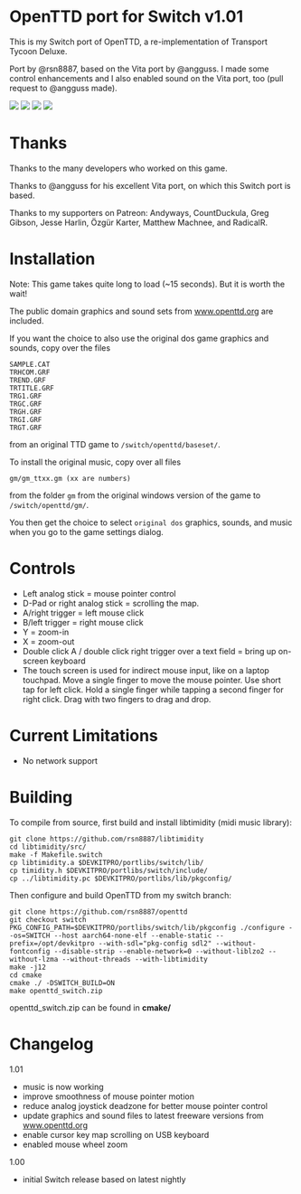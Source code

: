 # OpenTTD port for Switch v1.01

This is my Switch port of OpenTTD, a re-implementation of Transport Tycoon Deluxe.

Port by @rsn8887, based on the Vita port by @angguss. I made some control enhancements and I also enabled sound on the Vita port, too (pull request to @angguss made).

![](https://i.postimg.cc/6QkN6fLY/openttd-1.jpg)
![](https://i.postimg.cc/xCLVXN6Y/openttd-2.jpg)
![](https://i.postimg.cc/xj5zkCZv/openttd-3.jpg)
![](https://i.postimg.cc/MTvpv6fD/2019030504002300-17-F7-D349-D6-A1508-C316-B144-FC19-A67-A7.jpg)

# Thanks

Thanks to the many developers who worked on this game.

Thanks to @angguss for his excellent Vita port, on which this Switch port is based.

Thanks to my supporters on Patreon: Andyways, CountDuckula, Greg Gibson, Jesse Harlin, Özgür Karter, Matthew Machnee, and RadicalR.

# Installation

Note: This game takes quite long to load (~15 seconds). But it is worth the wait!

The public domain graphics and sound sets from www.openttd.org are included.

If you want the choice to also use the original dos game graphics and sounds, copy over the files 
```
SAMPLE.CAT 
TRHCOM.GRF
TREND.GRF
TRTITLE.GRF
TRG1.GRF
TRGC.GRF
TRGH.GRF
TRGI.GRF
TRGT.GRF
```
from an original TTD game to `/switch/openttd/baseset/`.

To install the original music, copy over all files 
```
gm/gm_ttxx.gm (xx are numbers)
```

from the folder `gm` from the original windows version of the game to `/switch/openttd/gm/`.  

You then get the choice to select `original dos` graphics, sounds, and music when you go to the game settings dialog.

# Controls

 - Left analog stick = mouse pointer control 
 - D-Pad or right analog stick = scrolling the map. 
 - A/right trigger = left mouse click 
 - B/left trigger = right mouse click 
 - Y = zoom-in 
 - X = zoom-out 
 - Double click A / double click right trigger over a text field = bring up on-screen keyboard
 - The touch screen is used for indirect mouse input, like on a laptop touchpad. Move a single finger to move the mouse pointer. Use short tap for left click. Hold a single finger while tapping a second finger for right click. Drag with two fingers to drag and drop.

# Current Limitations

 - No network support

# Building

To compile from source, first build and install libtimidity (midi music library):
```
git clone https://github.com/rsn8887/libtimidity
cd libtimidity/src/
make -f Makefile.switch
cp libtimidity.a $DEVKITPRO/portlibs/switch/lib/
cp timidity.h $DEVKITPRO/portlibs/switch/include/
cp ../libtimidity.pc $DEVKITPRO/portlibs/lib/pkgconfig/
```

Then configure and build OpenTTD from my switch branch:
```
git clone https://github.com/rsn8887/openttd
git checkout switch
PKG_CONFIG_PATH=$DEVKITPRO/portlibs/switch/lib/pkgconfig ./configure --os=SWITCH --host aarch64-none-elf --enable-static --prefix=/opt/devkitpro --with-sdl="pkg-config sdl2" --without-fontconfig --disable-strip --enable-network=0 --without-liblzo2 --without-lzma --without-threads --with-libtimidity
make -j12
cd cmake
cmake ./ -DSWITCH_BUILD=ON
make openttd_switch.zip
```

openttd_switch.zip can be found in __cmake/__


# Changelog

1.01

- music is now working
- improve smoothness of mouse pointer motion
- reduce analog joystick deadzone for better mouse pointer control
- update graphics and sound files to latest freeware versions from www.openttd.org
- enable cursor key map scrolling on USB keyboard
- enabled mouse wheel zoom

1.00

- initial Switch release based on latest nightly

